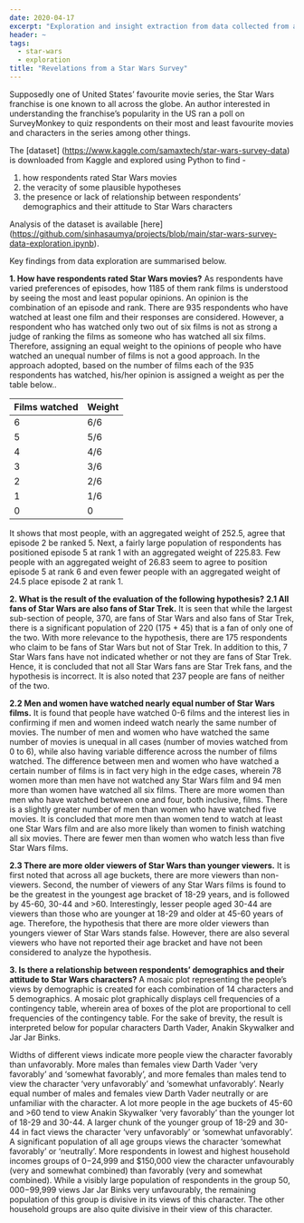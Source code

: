 ```yaml
---
date: 2020-04-17
excerpt: "Exploration and insight extraction from data collected from a Star Wars survey"
header: ~
tags:
  - star-wars
  - exploration
title: "Revelations from a Star Wars Survey"
---
```


Supposedly one of United States’ favourite movie series, the Star Wars franchise is one known to all across the globe. An author interested in understanding the franchise’s popularity in the US ran a poll on SurveyMonkey to quiz respondents on their most and least favourite movies and characters in the series among other things. 

The [dataset]  (https://www.kaggle.com/samaxtech/star-wars-survey-data) is downloaded from Kaggle and explored using Python to find -
1. how respondents rated Star Wars movies
2. the veracity of some plausible hypotheses
3. the presence or lack of relationship between respondents’ demographics and their attitude to Star Wars characters

Analysis of the dataset is available [here] (https://github.com/sinhasaumya/projects/blob/main/star-wars-survey-data-exploration.ipynb).

Key findings from data exploration are summarised below.

**1. How have respondents rated Star Wars movies?**
As respondents have varied preferences of episodes, how 1185 of them rank films is understood by seeing the most and least popular opinions. An opinion is the combination of an episode and rank. There are 935 respondents who have watched at least one film and their responses are considered. However, a respondent who has watched only two out of six films is not as strong a judge of ranking the films as someone who has watched all six films. Therefore, assigning an equal weight to the opinions of people who have watched an unequal number of films is not a good approach. In the approach adopted, based on the number of films each of the 935 respondents has watched, his/her opinion is assigned a weight as per the table below..

Films watched | Weight
------------- | -------------
6             | 6/6
5             | 5/6
4             | 4/6
3             | 3/6
2             | 2/6
1             | 1/6
0             | 0

It shows that most people, with an aggregated weight of 252.5, agree that episode 2 be ranked 5. Next, a fairly large population of respondents has positioned episode 5 at rank 1 with an aggregated weight of 225.83. Few people with an aggregated weight of 26.83 seem to agree to position episode 5 at rank 6 and even fewer people with an aggregated weight of 24.5 place episode 2 at rank 1.

**2. What is the result of the evaluation of the following hypothesis?**
**2.1 All fans of Star Wars are also fans of Star Trek.**
It is seen that while the largest sub-section of people, 370, are fans of Star Wars and also fans of Star Trek, there is a significant population of 220 (175 + 45) that is a fan of only one of the two. With more relevance to the hypothesis, there are 175 respondents who claim to be fans of Star Wars but not of Star Trek. In addition to this, 7 Star Wars fans have not indicated whether or not they are fans of Star Trek. Hence, it is concluded that not all Star Wars fans are Star Trek fans, and the hypothesis is incorrect. It is also noted that 237 people are fans of neither of the two. 

**2.2 Men and women have watched nearly equal number of Star Wars films.** 
It is found that people have watched 0-6 films and the interest lies in confirming if men and women indeed watch nearly the same number of movies. The number of men and women who have watched the same number of movies is unequal in all cases (number of movies watched from 0 to 6), while also having variable difference across the number of films watched. The difference between men and women who have watched a certain number of films is in fact very high in the edge cases, wherein 78 women more than men have not watched any Star Wars film and 94 men more than women have watched all six films. There are more women than men who have watched between one and four, both inclusive, films. There is a slightly greater number of men than women who have watched five movies. It is concluded that more men than women tend to watch at least one Star Wars film and are also more likely than women to finish watching all six movies. There are fewer men than women who watch less than five Star Wars films. 

**2.3 There are more older viewers of Star Wars than younger viewers.**
It is first noted that across all age buckets, there are more viewers than non-viewers. Second, the number of viewers of any Star Wars films is found to be the greatest in the youngest age bracket of 18-29 years, and is followed by 45-60, 30-44 and >60. Interestingly, lesser people aged 30-44 are viewers than those who are younger at 18-29 and older at 45-60 years of age. Therefore, the hypothesis that there are more older viewers than youngers viewer of Star Wars stands false. However, there are also several viewers who have not reported their age bracket and have not been considered to analyze the hypothesis. 

**3. Is there a relationship between respondents’ demographics and their attitude to Star Wars characters?**
A mosaic plot representing the people’s views by demographic is created for each combination of 14 characters and 5 demographics. A mosaic plot graphically displays cell frequencies of a contingency table, wherein area of boxes of the plot are proportional to cell frequencies of the contingency table. For the sake of brevity, the result is interpreted below for popular characters Darth Vader, Anakin Skywalker and Jar Jar Binks.

Widths of different views indicate more people view the character favorably than unfavorably. More males than females view Darth Vader ‘very favorably’ and ‘somewhat favorably’, and more females than males tend to view the character ‘very unfavorably’ and ‘somewhat unfavorably’. Nearly equal number of males and females view Darth Vader neutrally or are unfamiliar with the character. 
A lot more people in the age buckets of 45-60 and >60 tend to view Anakin Skywalker ‘very favorably’ than the younger lot of 18-29 and 30-44. A larger chunk of the younger group of 18-29 and 30-44 in fact views the character ‘very unfavorably’ or ‘somewhat unfavorably’. A significant population of all age groups views the character ‘somewhat favorably’ or ‘neutrally’. More respondents in lowest and highest household incomes groups of $0-$24,999 and $150,000 view the character unfavourably (very and somewhat combined) than favorably (very and somewhat combined). While a visibly large population of respondents in the group $50,000-$99,999 views Jar Jar Binks very unfavourably, the remaining population of this group is divisive in its views of this character. The other household groups are also quite divisive in their view of this character. 